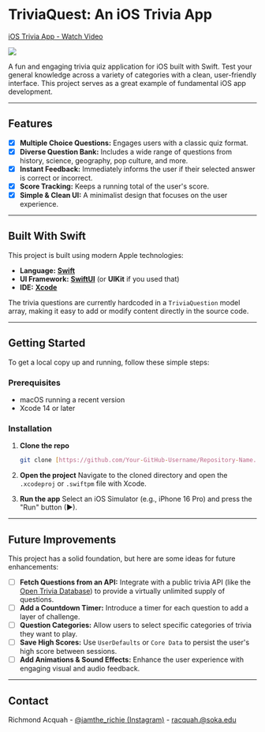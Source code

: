 # TriviaQuest: An iOS Trivia App

<div>
    <a href="https://www.loom.com/share/937a5064aac34c76921e4bcbeb12816d">
      <p>iOS Trivia App - Watch Video</p>
    </a>
    <a href="https://www.loom.com/share/937a5064aac34c76921e4bcbeb12816d">
      <img style="max-width:300px;" src="https://cdn.loom.com/sessions/thumbnails/937a5064aac34c76921e4bcbeb12816d-090c57190f4db193-full-play.gif">
    </a>
  </div>

A fun and engaging trivia quiz application for iOS built with Swift. Test your general knowledge across a variety of categories with a clean, user-friendly interface. This project serves as a great example of fundamental iOS app development.

---

## Features

* [x] **Multiple Choice Questions:** Engages users with a classic quiz format.
* [X] **Diverse Question Bank:** Includes a wide range of questions from history, science, geography, pop culture, and more.
* [x] **Instant Feedback:** Immediately informs the user if their selected answer is correct or incorrect.
* [x] **Score Tracking:** Keeps a running total of the user's score.
* [x] **Simple & Clean UI:** A minimalist design that focuses on the user experience.

---

## Built With Swift

This project is built using modern Apple technologies:

* **Language:** [**Swift**](https://developer.apple.com/swift/)
* **UI Framework:** [**SwiftUI**](https://developer.apple.com/xcode/swiftui/) (or **UIKit** if you used that)
* **IDE:** [**Xcode**](https://developer.apple.com/xcode/)

The trivia questions are currently hardcoded in a `TriviaQuestion` model array, making it easy to add or modify content directly in the source code.

---

## Getting Started

To get a local copy up and running, follow these simple steps:

### Prerequisites

* macOS running a recent version
* Xcode 14 or later

### Installation

1.  **Clone the repo**
    ```sh
    git clone [https://github.com/Your-GitHub-Username/Repository-Name.git](https://github.com/Your-GitHub-Username/Repository-Name.git)
    ```
2.  **Open the project**
    Navigate to the cloned directory and open the `.xcodeproj` or `.swiftpm` file with Xcode.

3.  **Run the app**
    Select an iOS Simulator (e.g., iPhone 16 Pro) and press the "Run" button (▶).

---

## Future Improvements

This project has a solid foundation, but here are some ideas for future enhancements:

* [ ] **Fetch Questions from an API:** Integrate with a public trivia API (like the [Open Trivia Database](https://opentdb.com/)) to provide a virtually unlimited supply of questions.
* [ ] **Add a Countdown Timer:** Introduce a timer for each question to add a layer of challenge.
* [ ] **Question Categories:** Allow users to select specific categories of trivia they want to play.
* [ ] **Save High Scores:** Use `UserDefaults` or `Core Data` to persist the user's high score between sessions.
* [ ] **Add Animations & Sound Effects:** Enhance the user experience with engaging visual and audio feedback.

---

## Contact

Richmond Acquah - [@iamthe_richie (Instagram)](https://www.instagram.com/iamthe_richie) - racquah.@soka.edu
